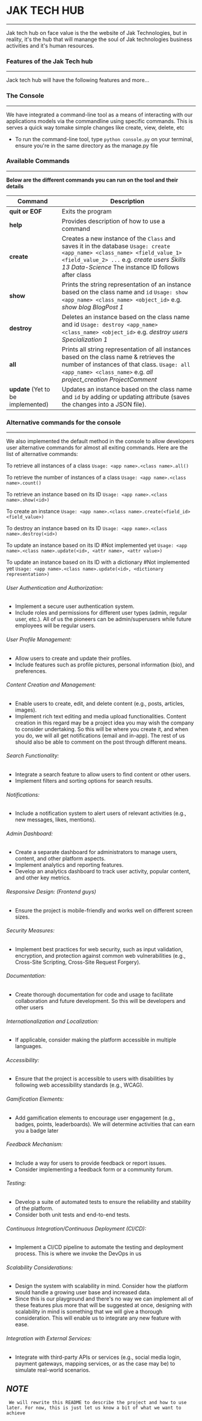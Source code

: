 # JAK TECH HUB
--------------

Jak tech hub on face value is the the website of Jak Technologies, but in reality, it's the hub that will manange the soul of Jak technologies business activities and it's human resources.

### Features of the Jak Tech hub
--------------------------------
Jack tech hub will have the following features and more...


### The Console
---------------

We have integrated a command-line tool as a means of interacting with our applications models via the commandline using specific commands. 
This is serves a quick way tomake simple changes like create, view, delete, etc


- To run the command-line tool, type ```python console.py``` on your terminal, ensure you're in the same directory as the manage.py file

### Available Commands
----------------------

**Below are the different commands you can run on the tool and their details**

|**Command**    |       **Description**                                |
|---------------|-------------------------------------------------------|
|**quit or EOF**| Exits the program                                    |
|**help**       | Provides description of how to use a command         |
|**create**     | Creates a new instance of the ```Class``` and saves it in the database ```Usage: create <app_name> <class_name> <field_value_1> <field_value_2> ...``` e.g. *create users Skills 13 Data-Science* The instance ID follows after class|
|**show**       | Prints the string representation of an instance based on the class name and ```id``` ```Usage: show <app_name> <class_name> <object_id>``` e.g. *show blog BlogPost 1*|
|**destroy**    | Deletes an instance based on the class name and id ```Usage: destroy <app_name> <class_name> <object_id>``` e.g. *destroy users Specialization 1*|
|**all**        | Prints all string representation of all instances based on the class name & retrieves the number of instances of that class. ```Usage: all <app_name> <class_name>``` e.g. *all project_creation ProjectComment*|
|**update** (Yet to be implemented)     | Updates an instance based on the class name and ```id``` by adding or updating attribute (saves the changes into a JSON file).|

### Alternative commands for the console
---------------------------------------
We also implemented the default method in the console to allow developers user alternative commands for almost all exiting commands. Here are the list of alternative commands:

To retrieve all instances of a class
```Usage: <app name>.<class name>.all()```

To retrieve the number of instances of a class
```Usage: <app name>.<class name>.count()```

To retrieve an instance based on its ID
```Usage: <app name>.<class name>.show(<id>)```

To create an instance 
```Usage: <app name>.<class name>.create(<field_id> <field_value>)```

To destroy an instance based on its ID
```Usage: <app name>.<class name>.destroy(<id>)```

To update an instance based on its ID #Not implemented yet
```Usage: <app name>.<class name>.update(<id>, <attr name>, <attr value>)```

To update an instance based on its ID with a dictionary #Not implemented yet
```Usage: <app name>.<class name>.update(<id>, <dictionary representation>)```



###### User Authentication and Authorization:
- Implement a secure user authentication system.
- Include roles and permissions for different user types (admin, regular user, etc.). All of us the pioneers can be admin/superusers while future employees will be regular users.

###### User Profile Management:
- Allow users to create and update their profiles.
- Include features such as profile pictures, personal information (bio), and preferences.

###### Content Creation and Management:
- Enable users to create, edit, and delete content (e.g., posts, articles, images).
- Implement rich text editing and media upload functionalities. Content creation in this regard may be a project idea you may wish the company to consider undertaking. So this will be where you create it, and when you do, we will all get notifications (email and in-app). The rest of us should also be able to comment on the post through different means.

###### Search Functionality:
- Integrate a search feature to allow users to find content or other users.
- Implement filters and sorting options for search results.

###### Notifications:
- Include a notification system to alert users of relevant activities (e.g., new messages, likes, mentions).

###### Admin Dashboard:
- Create a separate dashboard for administrators to manage users, content, and other platform aspects.
- Implement analytics and reporting features. 
- Develop an analytics dashboard to track user activity, popular content, and other key metrics.

###### Responsive Design: (Frontend guys)
- Ensure the project is mobile-friendly and works well on different screen sizes.

###### Security Measures:
- Implement best practices for web security, such as input validation, encryption, and protection against common web vulnerabilities (e.g., Cross-Site Scripting, Cross-Site Request Forgery).

###### Documentation:
- Create thorough documentation for code and usage to facilitate collaboration and future development. So this will be developers and other users

###### Internationalization and Localization:
- If applicable, consider making the platform accessible in multiple languages.

###### Accessibility:
- Ensure that the project is accessible to users with disabilities by following web accessibility standards (e.g., WCAG).

###### Gamification Elements:
- Add gamification elements to encourage user engagement (e.g., badges, points, leaderboards). We will determine activities that can earn you a badge later

###### Feedback Mechanism:
- Include a way for users to provide feedback or report issues.
- Consider implementing a feedback form or a community forum.

###### Testing:
- Develop a suite of automated tests to ensure the reliability and stability of the platform.
- Consider both unit tests and end-to-end tests.

###### Continuous Integration/Continuous Deployment (CI/CD):
- Implement a CI/CD pipeline to automate the testing and deployment process.
This is where we invoke the DevOps in us

###### Scalability Considerations:
- Design the system with scalability in mind. Consider how the platform would handle a growing user base and increased data.
- Since this is our playground and there's no way we can implement all of these features plus more that will be suggested at once, designing with scalability in mind is something that we will give a thorough consideration. This will enable us to integrate any new feature with ease.

###### Integration with External Services:
- Integrate with third-party APIs or services (e.g., social media login, payment gateways, mapping services, or as the case may be) to simulate real-world scenarios.

*NOTE*
---- 
``` We will rewrite this README to describe the project and how to use later. For now, this is just let us know a bit of what we want to achieve```
